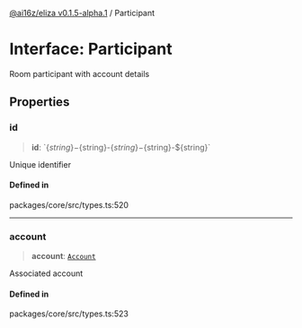 [@ai16z/eliza v0.1.5-alpha.1](../index.md) / Participant

# Interface: Participant

Room participant with account details

## Properties

### id

> **id**: \`$\{string\}-$\{string\}-$\{string\}-$\{string\}-$\{string\}\`

Unique identifier

#### Defined in

packages/core/src/types.ts:520

***

### account

> **account**: [`Account`](Account.md)

Associated account

#### Defined in

packages/core/src/types.ts:523

